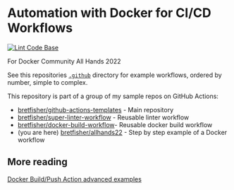 # Automation with Docker for CI/CD Workflows

[![Lint Code Base](https://github.com/BretFisher/allhands22/actions/workflows/call-super-linter.yaml/badge.svg)](https://github.com/BretFisher/allhands22/actions/workflows/call-super-linter.yaml)

For Docker Community All Hands 2022

See this repositories [`.github`](.github) directory for example workflows, ordered by number, simple to complex.

This repository is part of a group of my sample repos on GitHub Actions:

* [bretfisher/github-actions-templates](https://github.com/BretFisher/github-actions-templates) - Main repository
* [bretfisher/super-linter-workflow](https://github.com/BretFisher/super-linter-workflow) - Reusable linter workflow
* [bretfisher/docker-build-workflow](https://github.com/BretFisher/docker-build-workflow)- Reusable docker build workflow
* (you are here) [bretfisher/allhands22](https://github.com/BretFisher/github-actions-templates) - Step by step example of a Docker workflow

## More reading

[Docker Build/Push Action advanced examples](https://github.com/docker/build-push-action/tree/master/docs/advanced)
